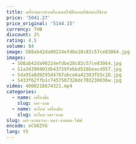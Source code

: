 ```yaml
---
title: เครื่องบดวาล์วเครื่องยนต์ไฟฟ้าแบบที่ซ่อมรถใช้ง่าย
price: '5041.27'
price_original: '5144.15'
currency: THB
discount: 2%
rating: 4.5
volume: 84
image: S08ab42da90224efdbe28c82c57ce83064.jpg
images:
  - S08ab42da90224efdbe28c82c57ce83064.jpg
  - S1a34390401db43759febbd526beacd95T.jpg
  - Sda95a8d9295d476fabce6a42383fb5c2D.jpg
  - S433f62ffb1c7457587326dc703230036w.jpg
video: 4000218674321.mp4
categories:
  - name: เครื่องมือ
    slug: เคร-องม
  - name: อะไหล่ เครื่องมือ
    slug: อะไหล-เคร-องม
slug: เคร-องบดวาล-วเคร-องยนต-ไฟฟ
encode: oCkRZY6
lang: th
---
```

  